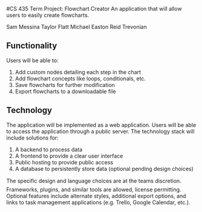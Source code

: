 #CS 435 Term Project: Flowchart Creator
An application that will allow users to easily create flowcharts. 

Sam Messina
Taylor Flatt
Michael Easton
Reid Trevonian

## Functionality

  Users will be able to:
  1. Add custom nodes detailing each step in the chart
  2. Add flowchart concepts like loops, conditionals, etc.
  3. Save flowcharts for further modification 
  4. Export flowcharts to a downloadable file

## Technology

  The application will be implemented as a web application. Users will be able to access the application through a public server. The technology stack will include solutions for:

  1. A backend to process data
  2. A frontend to provide a clear user interface
  3. Public hosting to provide public access
  4. A database to persistently store data (optional pending design choices)

  The specific design and language choices are at the teams discretion. Frameworks, plugins, and similar tools are allowed, license permitting.  Optional features include alternate styles, additional export options, and links to task management applications (e.g. Trello, Google Calendar, etc.). 
